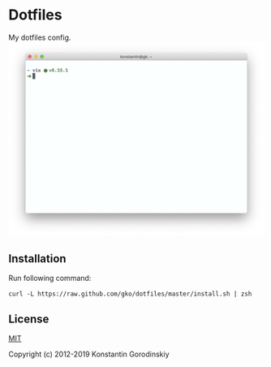 # Dotfiles

My dotfiles config.
![screenshot](https://github.com/gko/dotfiles/raw/master/screenshot.png)

## Installation

Run following command:
```shell
curl -L https://raw.github.com/gko/dotfiles/master/install.sh | zsh
```

## License

[MIT](http://opensource.org/licenses/MIT)

Copyright (c) 2012-2019 Konstantin Gorodinskiy

